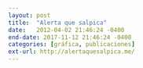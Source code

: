 ```yaml
---
layout: post
title:  "Alerta que salpica"
date:   2012-04-02 21:46:24 -0400
end-date: 2017-11-12 21:46:24 -0400
categories: [gráfica, publicaciones]
ext-url: http://alertaquesalpica.me/
---
```

